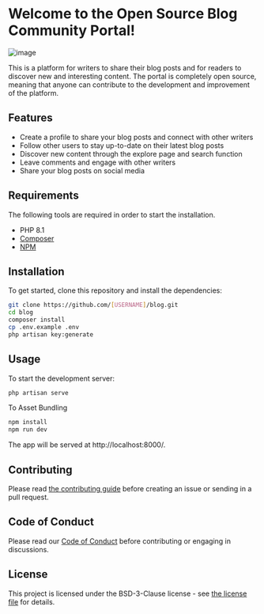 # Welcome to the Open Source Blog Community Portal!
![image](https://user-images.githubusercontent.com/84431594/210421046-955c4670-9da3-4af4-99e3-b4ad198ae2cc.png)

This is a platform for writers to share their blog posts and for readers to discover new and interesting content. The portal is completely open source, meaning that anyone can contribute to the development and improvement of the platform.
## Features

- Create a profile to share your blog posts and connect with other writers
- Follow other users to stay up-to-date on their latest blog posts
- Discover new content through the explore page and search function
- Leave comments and engage with other writers
- Share your blog posts on social media
## Requirements

The following tools are required in order to start the installation.

- PHP 8.1
- [Composer](https://getcomposer.org/download/)
- [NPM](https://docs.npmjs.com/downloading-and-installing-node-js-and-npm)

## Installation

To get started, clone this repository and install the dependencies:

```bash
git clone https://github.com/[USERNAME]/blog.git
cd blog
composer install
cp .env.example .env
php artisan key:generate
```

## Usage

To start the development server:

```bash
php artisan serve 
```
To Asset Bundling
```bash
npm install
npm run dev
```

The app will be served at http://localhost:8000/.
## Contributing

Please read [the contributing guide](CONTRIBUTING.md) before creating an issue or sending in a pull request.
## Code of Conduct

Please read our [Code of Conduct](CODE_OF_CONDUCT.md) before contributing or engaging in discussions.
## License

This project is licensed under the BSD-3-Clause license  - see [the license file](LICENSE.md) for details.
